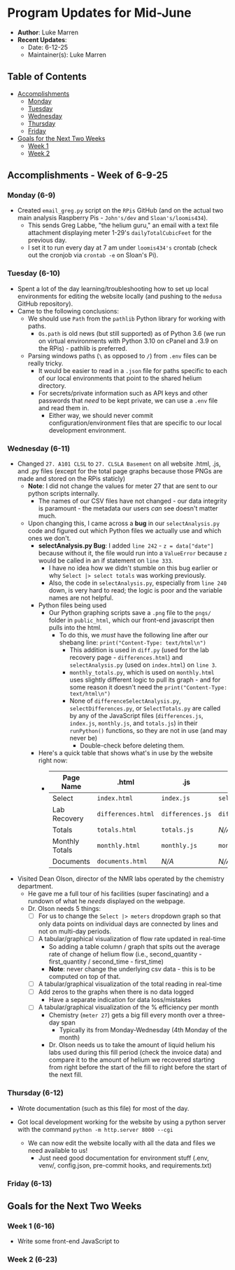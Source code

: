 # Program Updates for Mid-June

- **Author**: Luke Marren
- **Recent Updates**:
  - Date: 6-12-25
  - Maintainer(s): Luke Marren

## Table of Contents

- [Accomplishments](#accomplishments---week-of-6-9-25)
    - [Monday](#monday-6-9)
    - [Tuesday](#tuesday-6-10)
    - [Wednesday](#wednesday-6-11)
    - [Thursday](#thursday-6-12)
    - [Friday](#friday-6-13)
- [Goals for the Next Two Weeks](#goals-for-the-next-two-weeks)
    - [Week 1](#week-1-6-16)
    - [Week 2](#week-2-6-23)


## Accomplishments - Week of 6-9-25

### Monday (6-9)
- Created `email_greg.py` script on the `RPis` GitHub (and on the actual two main analysis Raspberry Pis - `John's/dev` and `Sloan's/loomis434`).
    - This sends Greg Labbe, "the helium guru," an email with a text file attachment displaying meter 1-29's `dailyTotalCubicFeet` for the previous day.
    - I set it to run every day at 7 am under `loomis434's` crontab (check out the cronjob via `crontab -e` on Sloan's Pi).

### Tuesday (6-10)
- Spent a lot of the day learning/troubleshooting how to set up local environments for editing the website locally (and pushing to the `medusa` GitHub repository).
- Came to the following conclusions:
    - We should use `Path` from the `pathlib` Python library for working with paths.
        - `Os.path` is old news (but still supported) as of Python 3.6 (we run on virtual environments with Python 3.10 on cPanel and 3.9 on the RPis) - pathlib is preferred.
    - Parsing windows paths (`\` as opposed to `/`) from `.env` files can be really tricky.
        - It would be easier to read in a `.json` file for paths specific to each of our local environments that point to the shared helium directory.
        - For secrets/private information such as API keys and other passwords that *need* to be kept private, we can use a `.env` file and read them in.
            - Either way, we should never commit configuration/environment files that are specific to our local development environment.

### Wednesday (6-11)
- Changed `27. A101 CLSL` to `27. CLSLA Basement` on all website .html, .js, and .py files (except for the total page graphs because those PNGs are made and stored on the RPis staticly)
    - **Note**: I did not change the values for meter 27 that are sent to our python scripts internally.
        - The names of our CSV files have not changed - our data integrity is paramount - the metadata our users *can* see doesn't matter much.
    - Upon changing this, I came across a **bug** in our `selectAnalysis.py` code and figured out which Python files we actually use and which ones we don't.
        - **selectAnalysis.py Bug**: I added `line 242` - `z = data["date"]` because without it, the file would run into a `ValueError` because `z` would be called in an if statement on `line 333`.
            - I have no idea how we didn't stumble on this bug earlier or why `Select |> select totals` was working previously.
            - Also, the code in `selectAnalysis.py`, especially from `line 240` down, is very hard to read; the logic is poor and the variable names are not helpful.
        - Python files being used
            - Our Python graphing scripts save a `.png` file to the `pngs/` folder in `public_html`, which our front-end javascript then pulls into the html.
                - To do this, we *must* have the following line after our shebang line: `print("Content-Type: text/html\n")`
                    - This addition is used in `diff.py` (used for the lab recovery page - `differences.html`) and `selectAnalysis.py` (used on `index.html`) on `line 3`.
                    - `monthly_totals.py`, which is used on `monthly.html` uses slightly different logic to pull its graph - and for some reason it doesn't need the `print("Content-Type: text/html\n")`
                    - None of `differenceSelectAnalysis.py`, `selectDifferences.py`, or `SelectTotals.py` are called by any of the JavaScript files (`differences.js`, `index.js`, `monthly.js`, and `totals.js`) in their `runPython()` functions, so they are not in use (and may never be)
                        - Double-check before deleting them.
        - Here's a quick table that shows what's in use by the website right now:
            - | Page Name | .html | .js | .py |
              | --------- | ----- | --- | --- |
              | Select | `index.html` | `index.js` | `selectAnalysis.py` |
              | Lab Recovery | `differences.html` | `differences.js` | `diff.py` |
              | Totals | `totals.html` | `totals.js` | *N/A* |
              | Monthly Totals | `monthly.html` | `monthly.js` | `monthly_totals.py` |
              | Documents | `documents.html` | *N/A* | *N/A* |
- Visited Dean Olson, director of the NMR labs operated by the chemistry department.
    - He gave me a full tour of his facilities (super fascinating) and a rundown of what he *needs* displayed on the webpage.
    - Dr. Olson needs 5 things:
        - [ ] For us to change the `Select |> meters` dropdown graph so that only data points on individual days are connected by lines and not on multi-day periods.
        - [ ] A tabular/graphical visualization of flow rate updated in real-time
            - So adding a table column / graph that spits out the average rate of change of helium flow (i.e., second_quantity - first_quantity / second_time - first_time)
            - **Note**: never change the underlying csv data - this is to be computed on top of that.
        - [ ] A tabular/graphical visualization of the total reading in real-time
        - [ ] Add zeros to the graphs when there is no data logged
            - Have a separate indication for data loss/mistakes
        - [ ] A tabular/graphical visualization of the % efficiency per month
            - Chemistry (`meter 27`) gets a big fill every month over a three-day span
                - Typically its from Monday-Wednesday (4th Monday of the month)
            - Dr. Olson needs us to take the amount of liquid helium his labs used during this fill period (check the invoice data) and compare it to the amount of helium we recovered starting from right before the start of the fill to right before the start of the next fill.

### Thursday (6-12)

- Wrote documentation (such as this file) for most of the day.
- Got local development working for the website by using a python server with the command `python -m http.server 8000 --cgi`

    - We can now edit the website locally with all the data and files we need available to us!
        - Just need good documentation for environment stuff (.env, venv/, config.json, pre-commit hooks, and requirements.txt)

### Friday (6-13)

## Goals for the Next Two Weeks

### Week 1 (6-16)

- Write some front-end JavaScript to

### Week 2 (6-23)
